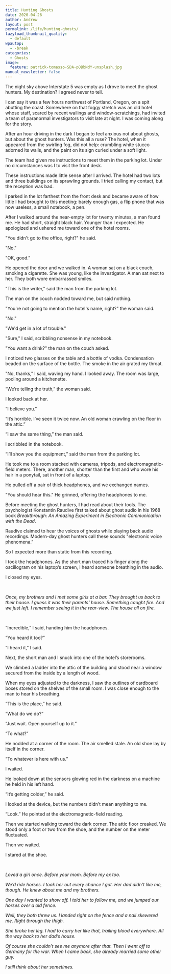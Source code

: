 ```yaml
---
title: Hunting Ghosts
date: 2020-04-26
author: Andrew
layout: post
permalink: /life/hunting-ghosts/
lazyload_thumbnail_quality:
  - default
wpautop:
  - -break
categories:
  - Ghosts
image:
  feature: patrick-tomasso-SDA-pOBbNdY-unsplash.jpg
manual_newsletter: false
---
```


The night sky above Interstate 5 was empty as I drove to meet the ghost hunters. My destination? I agreed never to tell.

I can say it was a few hours northwest of Portland, Oregon, on a spit abutting the coast. Somewhere on that foggy stretch was an old hotel whose staff, scared by recent wailings and window-scratchings, had invited a team of paranormal investigators to visit late at night. I was coming along for the story.

After an hour driving in the dark I began to feel anxious not about ghosts, but about the ghost hunters. Was this all a ruse? The hotel, when it appeared from the swirling fog, did not help: crumbling white stucco adorned its walls, and the paint on its sign curled under a soft light.

The team had given me instructions to meet them in the parking lot. Under no circumstances was I to visit the front desk.

These instructions made little sense after I arrived. The hotel had two lots and three buildings on its sprawling grounds. I tried calling my contact, but the reception was bad.

I parked in the lot farthest from the front desk and became aware of how little I had brought to this meeting: barely enough gas, a flip phone that was now useless, a small notebook, a pen.

After I walked around the near-empty lot for twenty minutes, a man found me. He had short, straight black hair. Younger than I expected. He apologized and ushered me toward one of the hotel rooms.

"You didn't go to the office, right?" he said.

"No."

"OK, good."

He opened the door and we walked in. A woman sat on a black couch, smoking a cigarette. She was young, like the investigator. A man sat next to her. They both wore embarrassed smiles.

"This is the writer," said the man from the parking lot.

The man on the couch nodded toward me, but said nothing.

"You're not going to mention the hotel's name, right?" the woman said.

"No."

"We'd get in a lot of trouble."

"Sure," I said, scribbling nonsense in my notebook.

"You want a drink?" the man on the couch asked.

I noticed two glasses on the table and a bottle of vodka. Condensation beaded on the surface of the bottle. The smoke in the air grated my throat.

"No, thanks," I said, waving my hand. I looked away. The room was large, pooling around a kitchenette.

“We’re telling the truth,” the woman said.

I looked back at her.

“I believe you.”

“It’s horrible. I’ve seen it twice now. An old woman crawling on the floor in the attic.”

“I saw the same thing,” the man said.

I scribbled in the notebook.

“I’ll show you the equipment,” said the man from the parking lot.

He took me to a room stacked with cameras, tripods, and electromagnetic-field meters. There, another man, shorter than the first and who wore his hair in a ponytail, sat in front of a laptop.

He pulled off a pair of thick headphones, and we exchanged names.

"You should hear this." He grinned, offering the headphones to me.

Before meeting the ghost hunters, I had read about their tools. The psychologist Konstantin Raudive first talked about ghost audio in his 1968 book _Breakthrough: An Amazing Experiment in Electronic Communication with the Dead_.

Raudive claimed to hear the voices of ghosts while playing back audio recordings. Modern-day ghost hunters call these sounds "electronic voice phenomena.”

So I expected more than static from this recording.

I took the headphones. As the short man traced his finger along the oscillogram on his laptop’s screen, I heard someone breathing in the audio.

I closed my eyes.

<br/>

*Once, my brothers and I met some girls at a bar. They brought us back to their house. I guess it was their parents' house. Something caught fire. And we just left. I remember seeing it in the rear-view. The house all on fire.*

<br/>

“Incredible,” I said, handing him the headphones.

“You heard it too?”

“I heard it,” I said.

Next, the short man and I snuck into one of the hotel’s storerooms.

We climbed a ladder into the attic of the building and stood near a window secured from the inside by a length of wood.

When my eyes adjusted to the darkness, I saw the outlines of cardboard boxes stored on the shelves of the small room. I was close enough to the man to hear his breathing.

“This is the place,” he said.

“What do we do?”

“Just wait. Open yourself up to it.”

“To what?”

He nodded at a corner of the room. The air smelled stale. An old shoe lay by itself in the corner.

“To whatever is here with us.”

I waited.

He looked down at the sensors glowing red in the darkness on a machine he held in his left hand.

“It’s getting colder,” he said.

I looked at the device, but the numbers didn’t mean anything to me.

“Look.” He pointed at the electromagnetic-field reading.

Then we started walking toward the dark corner. The attic floor creaked. We stood only a foot or two from the shoe, and the number on the meter fluctuated.

Then we waited.

I stared at the shoe.

<br/>

*Loved a girl once. Before your mom. Before my ex too.*

*We’d ride horses. I took her out every chance I got. Her dad didn’t like me, though. He knew about me and my brothers.*

*One day I wanted to show off. I told her to follow me, and we jumped our horses over a old fence.*

*Well, they both threw us. I landed right on the fence and a nail skewered me. Right through the thigh.*

*She broke her leg. I had to carry her like that, trailing blood everywhere. All the way back to her dad’s house.*

*Of course she couldn’t see me anymore after that. Then I went off to Germany for the war. When I came back, she already married some other guy.*

*I still think about her sometimes.*

<br/>
